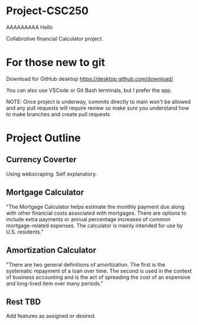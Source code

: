 # Project-CSC250
AAAAAAAAA
Hello

Collabrotive financial Calculator project.

# For those new to git
Download for GitHub desktop https://desktop.github.com/download/

You can also use VSCode or Git Bash terminals, but I prefer the app.

NOTE: Once project is underway, commits directly to main won't be allowed and any pull requests will require review so make sure you understand how to make branches and create pull requests

# Project Outline
## Currency Coverter
Using webscraping. Self explanatory.
## Mortgage Calculator
"The Mortgage Calculator helps estimate the monthly payment due along with other financial costs associated with mortgages. There are options to include extra payments or annual percentage increases of common mortgage-related expenses. The calculator is mainly intended for use by U.S. residents."
## Amortization Calculator
"There are two general definitions of amortization. The first is the systematic repayment of a loan over time. The second is used in the context of business accounting and is the act of spreading the cost of an expensive and long-lived item over many periods."
## Rest TBD
Add features as assigned or desired.
